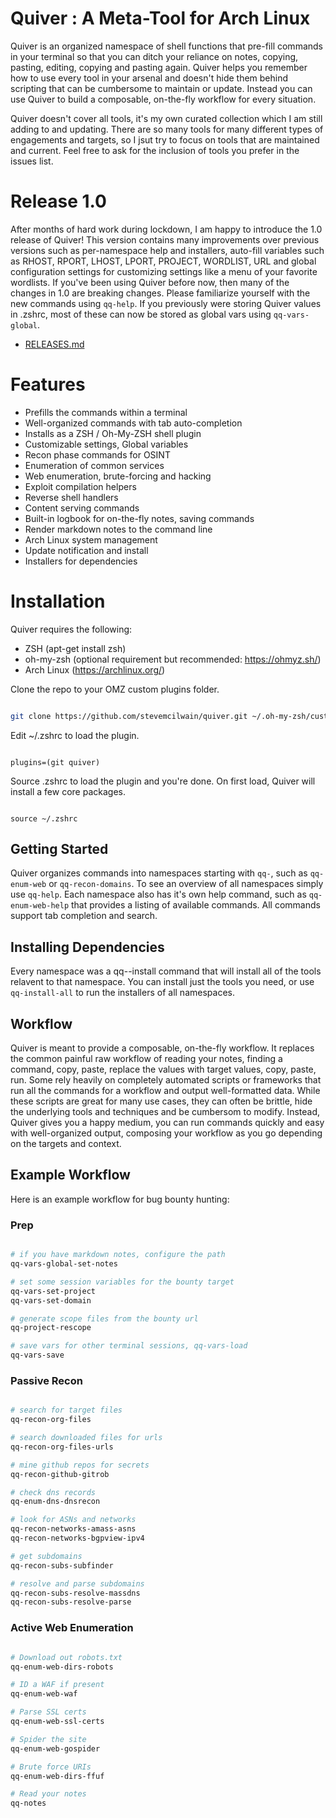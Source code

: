 # Quiver : A Meta-Tool for Arch Linux

Quiver is an organized namespace of shell functions that pre-fill commands in your terminal so that you can ditch your reliance on notes, copying, pasting, editing, copying and pasting again. Quiver helps you remember how to use every tool in your arsenal and doesn't hide them behind scripting that can be cumbersome to maintain or update. Instead you can use Quiver to build a composable, on-the-fly workflow for every situation. 

Quiver doesn't cover all tools, it's my own curated collection which I am still adding to and updating. There are so many tools for many different types of engagements and targets, so I jsut try to focus on tools that are maintained and current. Feel free to ask for the inclusion of tools you prefer in the issues list.

# Release 1.0 

After months of hard work during lockdown, I am happy to introduce the 1.0 release of Quiver! This version contains many improvements over previous versions such as per-namespace help and installers, auto-fill variables such as RHOST, RPORT, LHOST, LPORT, PROJECT, WORDLIST, URL and global configuration settings for customizing settings like a menu of your favorite wordlists. If you've been using Quiver before now, then many of the changes in 1.0 are breaking changes. Please familiarize yourself with the new commands using `qq-help`. If you previously were storing Quiver values in .zshrc, most of these can now be stored as global vars using `qq-vars-global`. 

* [RELEASES.md](RELEASES.md)

# Features

* Prefills the commands within a terminal
* Well-organized commands with tab auto-completion
* Installs as a ZSH / Oh-My-ZSH shell plugin
* Customizable settings, Global variables
* Recon phase commands for OSINT
* Enumeration of common services
* Web enumeration, brute-forcing and hacking
* Exploit compilation helpers
* Reverse shell handlers
* Content serving commands
* Built-in logbook for on-the-fly notes, saving commands
* Render markdown notes to the command line
* Arch Linux system management
* Update notification and install
* Installers for dependencies

# Installation

Quiver requires the following:

* ZSH (apt-get install zsh)
* oh-my-zsh (optional requirement but recommended: https://ohmyz.sh/)
* Arch Linux (https://archlinux.org/)

Clone the repo to your OMZ custom plugins folder.

```bash

git clone https://github.com/stevemcilwain/quiver.git ~/.oh-my-zsh/custom/plugins/quiver

```
Edit ~/.zshrc to load the plugin.

```

plugins=(git quiver)

```

Source .zshrc to load the plugin and you're done. On first load, Quiver will install a few core packages.

```

source ~/.zshrc

```

## Getting Started

Quiver organizes commands into namespaces starting with `qq-`, such as `qq-enum-web` or `qq-recon-domains`.
To see an overview of all namespaces simply use `qq-help`. Each namespace also has it's own help command, such as `qq-enum-web-help` that provides a listing of available commands. All commands support tab completion and search. 

## Installing Dependencies

Every namespace was a qq-<namespace>-install command that will install all of the tools relavent to that namespace. You can install just the tools you need, or use `qq-install-all` to run the installers of all namespaces.

## Workflow

Quiver is meant to provide a composable, on-the-fly workflow. It replaces the common painful raw workflow of reading your notes, finding a command, copy, paste, replace the values with target values, copy, paste, run. Some rely heavily on completely automated scripts or frameworks that run all the commands for a workflow and output well-formatted data. While these scripts are great for many use cases, they can often be brittle, hide the underlying tools and techniques and be cumbersom to modify. Instead, Quiver gives you a happy medium, you can run commands quickly and easy with well-organized output, composing your workflow as you go depending on the targets and context. 

## Example Workflow

Here is an example workflow for bug bounty hunting:

### Prep

```bash

# if you have markdown notes, configure the path 
qq-vars-global-set-notes

# set some session variables for the bounty target 
qq-vars-set-project 
qq-vars-set-domain 

# generate scope files from the bounty url
qq-project-rescope

# save vars for other terminal sessions, qq-vars-load
qq-vars-save

```

### Passive Recon

```bash

# search for target files
qq-recon-org-files

# search downloaded files for urls
qq-recon-org-files-urls

# mine github repos for secrets
qq-recon-github-gitrob

# check dns records
qq-enum-dns-dnsrecon

# look for ASNs and networks
qq-recon-networks-amass-asns
qq-recon-networks-bgpview-ipv4

# get subdomains
qq-recon-subs-subfinder

# resolve and parse subdomains
qq-recon-subs-resolve-massdns
qq-recon-subs-resolve-parse

```

### Active Web Enumeration

```bash

# Download out robots.txt
qq-enum-web-dirs-robots

# ID a WAF if present
qq-enum-web-waf

# Parse SSL certs
qq-enum-web-ssl-certs

# Spider the site
qq-enum-web-gospider

# Brute force URIs
qq-enum-web-dirs-ffuf

# Read your notes
qq-notes

```
